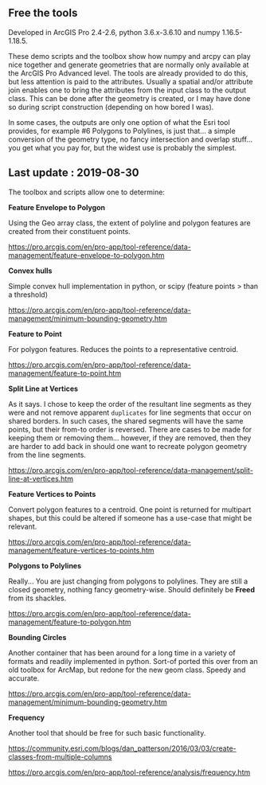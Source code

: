 ## Free the tools ##

Developed in ArcGIS Pro 2.4-2.6, python 3.6.x-3.6.10 and numpy 1.16.5-1.18.5.

These demo scripts and the toolbox show how numpy and arcpy can play nice together and generate geometries that are normally only available at the ArcGIS Pro Advanced level.  The tools are already provided to do this, but less attention is paid to the attributes.  Usually a spatial and/or attribute join enables one to bring the attributes from the input class to the output class.  This can be done after the geometry is created, or I may have done so during script construction (depending on how bored I was).

In some cases, the outputs are only one option of what the Esri tool provides, for example #6 Polygons to Polylines, is just that... a simple conversion of the geometry type, no fancy intersection and overlap stuff... you get what you pay for, but the widest use is probably the simplest.


## Last update : 2019-08-30 ##

The toolbox and scripts allow one to determine:

**Feature Envelope to Polygon**

Using the Geo array class, the extent of polyline and polygon features are created from their constituent points.

https://pro.arcgis.com/en/pro-app/tool-reference/data-management/feature-envelope-to-polygon.htm

**Convex hulls**

Simple convex hull implementation in python, or scipy (feature points > than a threshold)

https://pro.arcgis.com/en/pro-app/tool-reference/data-management/minimum-bounding-geometry.htm

**Feature to Point**

For polygon features.  Reduces the points to a representative centroid.

https://pro.arcgis.com/en/pro-app/tool-reference/data-management/feature-to-point.htm

**Split Line at Vertices**

As it says.  I chose to keep the order of the resultant line segments as they were and not remove apparent `duplicates` for line segments that occur on shared borders.  In such cases, the shared segments will have the same points, but their from-to order is reversed.  There are cases to be made for keeping them or removing them... however, if they are removed, then they are harder to add back in should one want to recreate polygon geometry from the line segments.

https://pro.arcgis.com/en/pro-app/tool-reference/data-management/split-line-at-vertices.htm

**Feature Vertices to Points**

Convert polygon features to a centroid.  One point is returned for multipart shapes, but this could be altered if someone has a use-case that might be relevant.

https://pro.arcgis.com/en/pro-app/tool-reference/data-management/feature-vertices-to-points.htm

**Polygons to Polylines**

Really... You are just changing from polygons to polylines.  They are still a closed geometry, nothing fancy geometry-wise.  Should definitely be **Freed** from its shackles.

https://pro.arcgis.com/en/pro-app/tool-reference/data-management/feature-to-polygon.htm

**Bounding Circles**

Another container that has been around for a long time in a variety of formats and readily implemented in python.  Sort-of ported this over from an old toolbox for ArcMap, but redone for the new geom class.  Speedy and accurate.

https://pro.arcgis.com/en/pro-app/tool-reference/data-management/minimum-bounding-geometry.htm

**Frequency**

Another tool that should be free for such basic functionality.

https://community.esri.com/blogs/dan_patterson/2016/03/03/create-classes-from-multiple-columns
    
https://pro.arcgis.com/en/pro-app/tool-reference/analysis/frequency.htm


